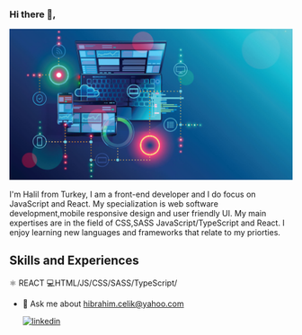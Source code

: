 ### Hi there 👋,

![Front-End Development](https://github.com/halilibrahimcelik/halilibrahimcelik/blob/main/banner.jpg)

I'm Halil from Turkey, I am a front-end developer and I do focus on JavaScript and React. My specialization is web software development,mobile responsive design and user friendly UI. My main expertises are in the field of CSS,SASS JavaScript/TypeScript and React. I enjoy learning new languages and frameworks that relate to my priorties.  
## Skills and Experiences
:atom_symbol:  REACT
:computer:HTML/JS/CSS/SASS/TypeScript/


- 💬 Ask me about hibrahim.celik@yahoo.com



  [<img src='https://cdn.jsdelivr.net/npm/simple-icons@3.0.1/icons/linkedin.svg' alt='linkedin' height='40'>](https://www.linkedin.com/in/halil-ibrahim-celik)   

